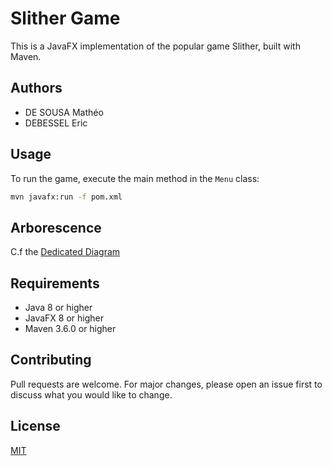 # Slither Game

This is a JavaFX implementation of the popular game Slither, built with Maven.



## Authors

- DE SOUSA Mathéo
- DEBESSEL Eric

## Usage

To run the game, execute the main method in the `Menu` class:

```bash
mvn javafx:run -f pom.xml
```

## Arborescence

C.f the [Dedicated Diagram](https://github.com/stormneed/slither/blob/master/src/main/resources/Arborescence.jpg)

## Requirements

- Java 8 or higher
- JavaFX 8 or higher
- Maven 3.6.0 or higher

## Contributing

Pull requests are welcome. For major changes, please open an issue first to discuss what you would like to change.



## License

[MIT](https://choosealicense.com/licenses/mit/)
